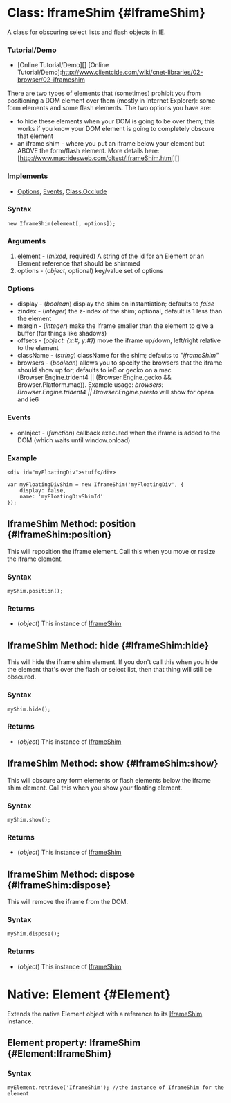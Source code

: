 Class: IframeShim {#IframeShim}
===============================

A class for obscuring select lists and flash objects in IE.

### Tutorial/Demo

* [Online Tutorial/Demo][]
[Online Tutorial/Demo]:http://www.clientcide.com/wiki/cnet-libraries/02-browser/02-iframeshim

There are two types of elements that (sometimes) prohibit you from positioning a DOM element over them (mostly in Internet Explorer): some form elements and some flash elements. The two options you have are:

* to hide these elements when your DOM is going to be over them; this works if you know your DOM element is going to completely obscure that element
* an iframe shim - where you put an iframe below your element but ABOVE the form/flash element. More details here: [http://www.macridesweb.com/oltest/IframeShim.html][]


### Implements

* [Options][], [Events][], [Class.Occlude][]

### Syntax

	new IframeShim(element[, options]);

### Arguments

1. element - (*mixed*, required) A string of the id for an Element or an Element reference that should be shimmed
2. options - (*object*, optional) key/value set of options

### Options

* display -  (*boolean*) display the shim on instantiation; defaults to *false*
* zindex -  (*integer*) the z-index of the shim; optional, default is 1 less than the element
* margin -  (*integer*) make the iframe smaller than the element to give a buffer (for things like shadows)
* offsets -  (*object: {x:#, y:#}*) move the iframe up/down, left/right relative to the element
* className - (*string*) className for the shim; defaults to *"iframeShim"*
* browsers - (*boolean*) allows you to specify the browsers that the iframe should show up for; defaults to ie6 or gecko on a mac (Browser.Engine.trident4 || (Browser.Engine.gecko && Browser.Platform.mac)). Example usage: *browsers: Browser.Engine.trident4 || Browser.Engine.presto* will show for opera and ie6

### Events

* onInject - (*function*) callback executed when the iframe is added to the DOM (which waits until window.onload)

### Example

	<div id="myFloatingDiv">stuff</div>
	
	var myFloatingDivShim = new IframeShim('myFloatingDiv', {
		display: false,
		name: 'myFloatingDivShimId'
	});

IframeShim Method: position {#IframeShim:position}
--------------------------------------------------

This will reposition the iframe element. Call this when you move or resize the iframe element.

### Syntax

	myShim.position();

### Returns

* (*object*) This instance of [IframeShim][]

IframeShim Method: hide {#IframeShim:hide}
------------------------------------------

This will hide the iframe shim element. If you don't call this when you hide the element that's over the flash or select list, then that thing will still be obscured.

### Syntax

	myShim.hide();

### Returns

* (*object*) This instance of [IframeShim][]

IframeShim Method: show {#IframeShim:show}
------------------------------------------

This will obscure any form elements or flash elements below the iframe shim element. Call this when you show your floating element.

### Syntax

	myShim.show();

### Returns

* (*object*) This instance of [IframeShim][]

IframeShim Method: dispose {#IframeShim:dispose}
----------------------------------------------

This will remove the iframe from the DOM.

### Syntax

	myShim.dispose();

### Returns

* (*object*) This instance of [IframeShim][]

Native: Element {#Element}
==========================

Extends the native Element object with a reference to its [IframeShim][] instance.

Element property: IframeShim {#Element:IframeShim}
------------------------------------------------

### Syntax

	myElement.retrieve('IframeShim'); //the instance of IframeShim for the element

[IframeShim]: #IframeShim
[http://www.macridesweb.com/oltest/IframeShim.html]: http://www.macridesweb.com/oltest/IframeShim.html
[Options]: http://docs.mootools.net/Class/Class.Extras#Options
[Events]: http://docs.mootools.net/Class/Class.Extras#Events
[Class.Occlude]: http://mootools.net/more/docs/Class.Extras/Occlude
